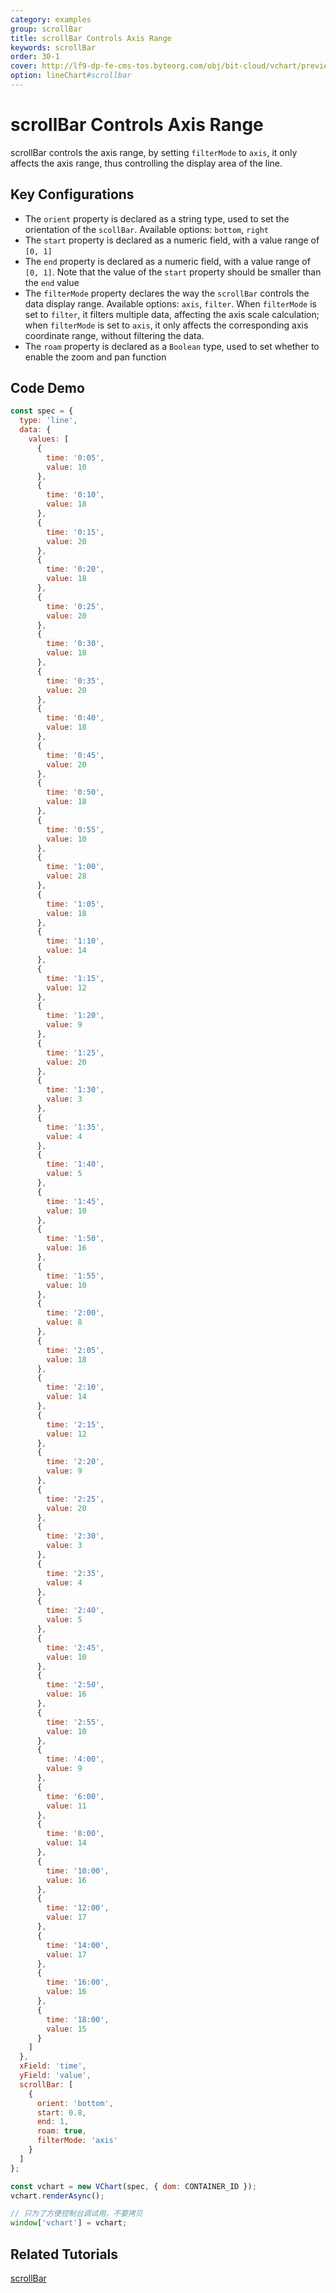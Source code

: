 ```yaml
---
category: examples
group: scrollBar
title: scrollBar Controls Axis Range
keywords: scrollBar
order: 30-1
cover: http://lf9-dp-fe-cms-tos.byteorg.com/obj/bit-cloud/vchart/preview/scrollbar/scrollbar-line-chart.png
option: lineChart#scrollbar
---
```


# scrollBar Controls Axis Range

scrollBar controls the axis range, by setting `filterMode` to `axis`, it only affects the axis range, thus controlling the display area of the line.

## Key Configurations

- The `orient` property is declared as a string type, used to set the orientation of the `scollBar`. Available options: `bottom`, `right`
- The `start` property is declared as a numeric field, with a value range of `[0, 1]`
- The `end` property is declared as a numeric field, with a value range of `[0, 1]`. Note that the value of the `start` property should be smaller than the `end` value
- The `filterMode` property declares the way the `scrollBar` controls the data display range. Available options: `axis`, `filter`. When `filterMode` is set to `filter`, it filters multiple data, affecting the axis scale calculation; when `filterMode` is set to `axis`, it only affects the corresponding axis coordinate range, without filtering the data.
- The `roam` property is declared as a `Boolean` type, used to set whether to enable the zoom and pan function

## Code Demo

```javascript livedemo
const spec = {
  type: 'line',
  data: {
    values: [
      {
        time: '0:05',
        value: 10
      },
      {
        time: '0:10',
        value: 18
      },
      {
        time: '0:15',
        value: 20
      },
      {
        time: '0:20',
        value: 18
      },
      {
        time: '0:25',
        value: 20
      },
      {
        time: '0:30',
        value: 18
      },
      {
        time: '0:35',
        value: 20
      },
      {
        time: '0:40',
        value: 18
      },
      {
        time: '0:45',
        value: 20
      },
      {
        time: '0:50',
        value: 18
      },
      {
        time: '0:55',
        value: 10
      },
      {
        time: '1:00',
        value: 28
      },
      {
        time: '1:05',
        value: 18
      },
      {
        time: '1:10',
        value: 14
      },
      {
        time: '1:15',
        value: 12
      },
      {
        time: '1:20',
        value: 9
      },
      {
        time: '1:25',
        value: 20
      },
      {
        time: '1:30',
        value: 3
      },
      {
        time: '1:35',
        value: 4
      },
      {
        time: '1:40',
        value: 5
      },
      {
        time: '1:45',
        value: 10
      },
      {
        time: '1:50',
        value: 16
      },
      {
        time: '1:55',
        value: 10
      },
      {
        time: '2:00',
        value: 8
      },
      {
        time: '2:05',
        value: 18
      },
      {
        time: '2:10',
        value: 14
      },
      {
        time: '2:15',
        value: 12
      },
      {
        time: '2:20',
        value: 9
      },
      {
        time: '2:25',
        value: 20
      },
      {
        time: '2:30',
        value: 3
      },
      {
        time: '2:35',
        value: 4
      },
      {
        time: '2:40',
        value: 5
      },
      {
        time: '2:45',
        value: 10
      },
      {
        time: '2:50',
        value: 16
      },
      {
        time: '2:55',
        value: 10
      },
      {
        time: '4:00',
        value: 9
      },
      {
        time: '6:00',
        value: 11
      },
      {
        time: '8:00',
        value: 14
      },
      {
        time: '10:00',
        value: 16
      },
      {
        time: '12:00',
        value: 17
      },
      {
        time: '14:00',
        value: 17
      },
      {
        time: '16:00',
        value: 16
      },
      {
        time: '18:00',
        value: 15
      }
    ]
  },
  xField: 'time',
  yField: 'value',
  scrollBar: [
    {
      orient: 'bottom',
      start: 0.8,
      end: 1,
      roam: true,
      filterMode: 'axis'
    }
  ]
};

const vchart = new VChart(spec, { dom: CONTAINER_ID });
vchart.renderAsync();

// 只为了方便控制台调试用，不要拷贝
window['vchart'] = vchart;
```

## Related Tutorials

[scrollBar](link)

